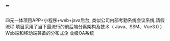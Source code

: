 # -
四元一体项目APP+小程序+web+java后台, 类似公司内部考勤系统会议系统,请假流程 项目采用了当下最流行的前后端分离架构及技术（ Java、SSM、Vue3.0 ） Web端和移动端兼备的分布式企 业级OA系统
